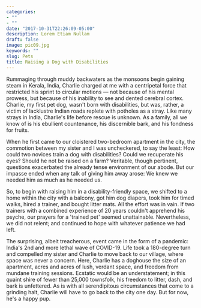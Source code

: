 ```yaml
---
categories:
- ""
- ""
date: "2017-10-31T22:26:09-05:00"
description: Lorem Etiam Nullam
draft: false
image: pic09.jpg
keywords: ""
slug: Pets
title: Raising a Dog with Disabilities
---
```


Rummaging through muddy backwaters as the monsoons begin gaining steam in Kerala, India, Charlie charged at me with a centripetal force that restricted his sprint to circular motions — not because of his mental prowess, but because of his inability to see and dented cerebral cortex. Charlie, my first pet dog, wasn't born with disabilities, but was, rather, a victim of lacklustre Indian roads replete with potholes as a stray. Like many strays in India, Charlie's life before rescue is unknown. As a family, all we know of is his ebullient countenance, his discernible bark, and his fondness for fruits. 

When he first came to our cloistered two-bedroom apartment in the city, the commotion between my sister and I was uncheckered, to say the least: How could two novices train a dog with disabilities? Could we recuperate his eyes? Should he not be raised on a farm? Veritable, though pertinent, questions exacerbated the already tense environment of our abode. But our impasse ended when any talk of giving him away arose: We knew we needed him as much as he needed us. 

So, to begin with raising him in a disability-friendly space, we shifted to a home within the city with a balcony, got him dog diapers, took him for timed walks, hired a trainer, and bought litter mats. All the effort was in vain. If two trainers with a combined experience of 20 years couldn't apprehend his psyche, our prayers for a 'trained pet' seemed unattainable. Nevertheless, we did not relent; and continued to hope with whatever patience we had left. 

The surprising, albeit treacherous, event came in the form of a pandemic: India's 2nd and more lethal wave of COVID-19. Life took a 180-degree turn and compelled my sister and Charlie to move back to our village, where space was never a concern. Here, Charlie has a doghouse the size of an apartment, acres and acres of lush, verdant space, and freedom from mundane training sessions. Ecstatic would be an understatement; in this quaint shire of fewer than 25,000 townsfolk, his freedom to litter, dash, and bark is unfettered. As is with all serendipitous circumstances that come to a grinding halt, Charlie will have to go back to the city one day. But for now, he's a happy pup.